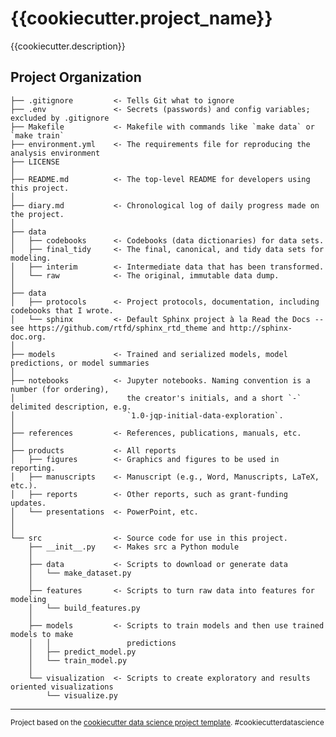 {{cookiecutter.project_name}}
==============================

{{cookiecutter.description}}

Project Organization
------------

    ├── .gitignore         <- Tells Git what to ignore
    ├── .env               <- Secrets (passwords) and config variables; excluded by .gitignore
    ├── Makefile           <- Makefile with commands like `make data` or `make train`
    ├── environment.yml    <- The requirements file for reproducing the analysis environment
    ├── LICENSE
    │
    ├── README.md          <- The top-level README for developers using this project.
    │
    ├── diary.md           <- Chronological log of daily progress made on the project.
    │
    ├── data
    │   ├── codebooks      <- Codebooks (data dictionaries) for data sets.
    │   ├── final_tidy     <- The final, canonical, and tidy data sets for modeling.
    │   ├── interim        <- Intermediate data that has been transformed.
    │   └── raw            <- The original, immutable data dump.
    │
    ├── data
    │   ├── protocols      <- Project protocols, documentation, including codebooks that I wrote.
    │   └── sphinx         <- Default Sphinx project à la Read the Docs -- see https://github.com/rtfd/sphinx_rtd_theme and http://sphinx-doc.org.
    │
    ├── models             <- Trained and serialized models, model predictions, or model summaries
    │
    ├── notebooks          <- Jupyter notebooks. Naming convention is a number (for ordering),
    │                         the creator's initials, and a short `-` delimited description, e.g.
    │                         `1.0-jqp-initial-data-exploration`.
    │
    ├── references         <- References, publications, manuals, etc.
    │
    ├── products           <- All reports
    │   ├── figures        <- Graphics and figures to be used in reporting.
    │   ├── manuscripts    <- Manuscript (e.g., Word, Manuscripts, LaTeX, etc.).    
    │   ├── reports        <- Other reports, such as grant-funding updates.
    │   └── presentations  <- PowerPoint, etc.
    │
    │
    └── src                <- Source code for use in this project.
        ├── __init__.py    <- Makes src a Python module
        │
        ├── data           <- Scripts to download or generate data
        │   └── make_dataset.py
        │
        ├── features       <- Scripts to turn raw data into features for modeling
        │   └── build_features.py
        │
        ├── models         <- Scripts to train models and then use trained models to make
        │   │                 predictions
        │   ├── predict_model.py
        │   └── train_model.py
        │
        └── visualization  <- Scripts to create exploratory and results oriented visualizations
            └── visualize.py


--------

<p><small>Project based on the <a target="_blank" href="https://drivendata.github.io/cookiecutter-data-science/">cookiecutter data science project template</a>. #cookiecutterdatascience</small></p>

